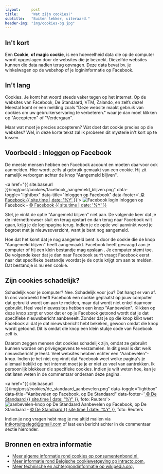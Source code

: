 ```yaml
---
layout:     post
title:      "Wat zijn cookies?"
subtitle:   "Buiten lekker, uiteraard."
header-img: "img/cookies-bg.jpg"
---
```

<h2>In't kort</h2>
<p>
Een <strong>Cookie</strong>, <strong>of magic cookie</strong>, is een hoeveelheid data die op de computer wordt opgeslagen door de websites die je bezoekt. Diezelfde websites kunnen die data nadien terug opvragen. Deze data bevat bv. je winkelwagen op de webshop of je logininformatie op Facebook.
<h2>In't lang</h2>
<p>Cookies. Je komt het woord steeds vaker tegen op het internet. Op de websites van Facebook, De Standaard, VTM, Zalando, en zelfs deze! Meestal komt er een melding zoals "Deze website maakt gebruik van cookies om uw gebruikerservaring te verbeteren." waar je dan moet klikken op "Accepteren" of "Verdergaan".</p>

<p>Maar wat moet je precies accepteren? Wat doet dat cookie precies op die websites? Wel, in deze korte tekst zal ik proberen dit mysterie in't kort op te lossen.</p>

<h2>Voorbeeld : Inloggen op Facebook</h2>
<p>De meeste mensen hebben een Facebook account en moeten daarvoor ook aanmelden. Hier wordt zelfs al gebruik gemaakt van een cookie. Hij zit namelijk verborgen achter de knop "Aangemeld blijven".</p>

<a href="{{ site.baseurl }}/img/post/cookies/facebook_aangemeld_blijven.png" data-toggle="lightbox" data-title="Inloggen op Facebook" data-footer='<a href="https://www.facebook.com/"> &copy; Facebook {{ site.time | date: '%Y' }}</a>'>
    <img class="outline" src="{{ site.baseurl }}/img/post/cookies/facebook_aangemeld_blijven.png" alt="Facebook login">
</a>
<span class="caption text-muted">Inloggen op Facebook - <a href="https://www.facebook.com/"> &copy; Facebook {{ site.time | date: '%Y' }}</a></span>

<p>Stel, je vinkt de optie "Aangemeld blijven" niet aan. De volgende keer dat je de internetbrowser sluit en terug opstart en dan terug naar Facebook wilt gaan, krijg je de loginpagina terug. Indien je de optie wel aanvinkt word je begroet met je nieuwsoverzicht, want je bent nog aangemeld.</p>
<p>Hoe dat het komt dat je nog aangemeld bent is door de cookie die de knop "Aangemeld blijven" heeft aangemaakt. Facebook heeft gevraagd aan je computer of hij een klein bestandje mag opslaan . Je computer stemt toe. De volgende keer dat je dan naar Facebook surft vraagt Facebook eerst naar dat specifieke bestandje voordat je de optie krijgt om aan te melden. Dat bestandje is nu een cookie.</p>

<h2>Zijn cookies schadelijk?</h2>
<p>Schadelijk voor je computer? Nee. Schadelijk voor jou? Dat hangt er van af. In ons voorbeeld heeft Facebook een cookie geplaatst op jouw computer dat gebruikt wordt om aan te melden, maar dat wordt niet enkel daarvoor gebruikt. Heel veel nieuwssites hebben een knop "Aanbevelen". Klikken op deze knop zorgt er voor dat er op je Facebook getoond wordt dat je dat specifieke nieuwsbericht aanbeveelt. Zonder dat je op die knop klikt weet Facebook al dat je dat nieuwsbericht hebt bekeken, gewoon omdat die knop wordt getoond. Dit is omdat die knop een klein stukje code van Facebook zelf is.</p>
<p>Daarom zeggen mensen dat cookies schadelijk zijn, omdat ze gebruikt kunnen worden om privégegevens te verzamelen. In dit geval is dat welk nieuwsbericht je leest. Veel websites hebben echter een "Aanbevelen"-knop. Indien je het niet erg vindt dat Facebook weet welke pagina's je allemaal bekijkt op het internet moet je je er niet zo veel van aantrekken. Ik persoonlijk blokkeer die specifieke cookies. Indien je wilt weten hoe, kan je dat laten weten in de commentaar onderaan deze pagina.</p>

<a href="{{ site.baseurl }}/img/post/cookies/de_standaard_aanbevelen.png" data-toggle="lightbox" data-title="Aanbevelen op Facebook, op De Standaard" data-footer='<a href="http://www.standaard.be/cnt/dmf20150925_01887945"> &copy; De Standaard {{ site.time | date: '%Y' }}</a>, foto: Reuters'>
    <img class="outline" src="{{ site.baseurl }}/img/post/cookies/de_standaard_aanbevelen.png" alt="aanbevelen-knop op De Standaard">
</a>
<span class="caption text-muted">Aanbevelen op Facebook, op De Standaard - <a href="http://www.standaard.be/cnt/dmf20150925_01887945"> &copy; De Standaard {{ site.time | date: '%Y' }}</a>, foto: Reuters</span>

<p>Indien je nog vragen hebt mag je me altijd mailen via <a href="mailto:intkortuitgelegd@gmail.com">intkortuitgelegd@gmail.com</a> of laat een bericht achter in de commentaar sectie hieronder.</p>

<h2>Bronnen en extra informatie</h2>
<ul>
	<li><a href="http://www.consumentenbond.nl/veilig-online/extra/wat-zijn-cookies/" alt="meer algemene informatie rond cookies op consumentenbond.nl">Meer algeme informatie rond cookies op consumentenbond.nl.</a></li>
	<li><a href=" http://www.intracto.com/nl/blog/de-belgische-cookiewetgeving-doorgelicht" alt="meer informatie rond Belgische cookiewetgeving op intracto.com">Meer informatie rond Belgische cookiewetgeving op intracto.com.</a></li>
	<li><a href="https://nl.wikipedia.org/wiki/Cookie_(internet)" alt="Meer technische en achtergrondinformatie op wikipedia.org">Meer technische en achtergrondinformatie op wikipedia.org.</a></li>
</ul>